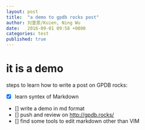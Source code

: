 ```yaml
---
layout: post
title:  "a demo to gpdb rocks post"
author: 刘奎恩/Kuien, Ning Wu
date:   2016-09-01 09:58 +0800
categories: test
published: true
---
```


it is a demo
============

steps to learn how to write a post on GPDB rocks:

- [x] learn syntex of Markdown
- [] write a demo in md format
- [] push and review on http://gpdb.rocks/
- [] find some tools to edit markdown other than VIM

